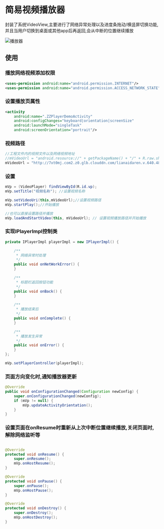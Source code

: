 # 简易视频播放器
封装了系统VideoView,主要进行了网络异常处理以及进度条拖动/横竖屏切换功能,
并且当用户切换到桌面或其他app后再返回,会从中断的位置继续播放


![播放器](https://github.com/lucid-lynxz/markdownPhotos/blob/master/zz_video_player/zz_video_player_01.gif?raw=true)

## 使用

### 播放网络视频添加权限
```xml
<uses-permission android:name="android.permission.INTERNET"/>
<uses-permission android:name="android.permission.ACCESS_NETWORK_STATE"/>
```

### 设置播放页属性
```xml
<activity
    android:name=".ZZPlayerDemoActivity"
    android:configChanges="keyboard|orientation|screenSize"
    android:launchMode="singleTask"
    android:screenOrientation="portrait"/>
```

### 视频路径
```java
//工程文件内的视频文件以及网络视频地址
//mVideoUrl = "android.resource://" + getPackageName() + "/" + R.raw.shuai_dan_ge;
mVideoUrl = "http://7xt0mj.com2.z0.glb.clouddn.com/lianaidaren.v.640.480.mp4";
```

### 设置
```java
mVp = (VideoPlayer) findViewById(R.id.vp);
mVp.setTitle("视频名称"); //设置视频名称

mVp.setVideoUri(this,mVideoUrl);//设置视频路径
mVp.startPlay();//开始播放

//也可以直接设置路径并播放
mVp.loadAndStartVideo(this, mVideoUrl); // 设置视频播放路径并开始播放
```

### 实现IPlayerImpl控制类
```java
private IPlayerImpl playerImpl = new IPlayerImpl() {

    /**
     * 网络异常时处理
     */
    public void onNetWorkError() {
    }

    /**
     * 标题栏返回按钮功能
     */
    public void onBack() {
    }

    /**
     * 播放结束后
     */
    public void onComplete() {
    }

    /**
     * 播放发生异常
     */
    public void onError() {
    }
};

mVp.setPlayerController(playerImpl);
```

### 页面方向变化时,通知播放器更新
```java
@Override
public void onConfigurationChanged(Configuration newConfig) {
    super.onConfigurationChanged(newConfig);
    if (mVp != null) {
        mVp.updateActivityOrientation();
    }
}
```

### 设置页面在onResume时重新从上次中断位置继续播放,关闭页面时,解除网络监听等
```java

@Override
protected void onResume() {
    super.onResume();
    mVp.onHostResume();
}

@Override
protected void onPause() {
    super.onPause();
    mVp.onHostPause();
}

@Override
protected void onDestroy() {
    super.onDestroy();
    mVp.onHostDestroy();
}
```